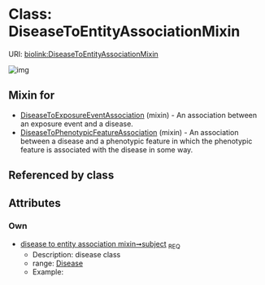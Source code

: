 
# Class: DiseaseToEntityAssociationMixin




URI: [biolink:DiseaseToEntityAssociationMixin](https://w3id.org/biolink/vocab/DiseaseToEntityAssociationMixin)


![img](http://yuml.me/diagram/nofunky;dir:TB/class/[Disease]<subject%201..1-%20[DiseaseToEntityAssociationMixin],[DiseaseToPhenotypicFeatureAssociation]uses%20-.->[DiseaseToEntityAssociationMixin],[DiseaseToExposureEventAssociation]uses%20-.->[DiseaseToEntityAssociationMixin],[DiseaseToPhenotypicFeatureAssociation],[DiseaseToExposureEventAssociation],[Disease])

## Mixin for

 * [DiseaseToExposureEventAssociation](DiseaseToExposureEventAssociation.md) (mixin)  - An association between an exposure event and a disease.
 * [DiseaseToPhenotypicFeatureAssociation](DiseaseToPhenotypicFeatureAssociation.md) (mixin)  - An association between a disease and a phenotypic feature in which the phenotypic feature is associated with the disease in some way.

## Referenced by class


## Attributes


### Own

 * [disease to entity association mixin➞subject](disease_to_entity_association_mixin_subject.md)  <sub>REQ</sub>
    * Description: disease class
    * range: [Disease](Disease.md)
    * Example:    
